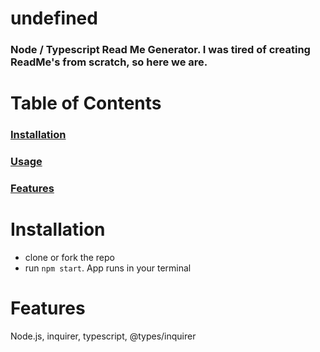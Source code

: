 # undefined 
### Node / Typescript Read Me Generator. I was tired of creating ReadMe's from scratch, so here we are. 

# Table of Contents
### [Installation](#Installation)
### [Usage](#Usage)
### [Features](#Features)

# Installation 
- clone or fork the repo
- run `npm start`. 
App runs in your terminal

# Features
Node.js, 
inquirer, 
typescript,
@types/inquirer
